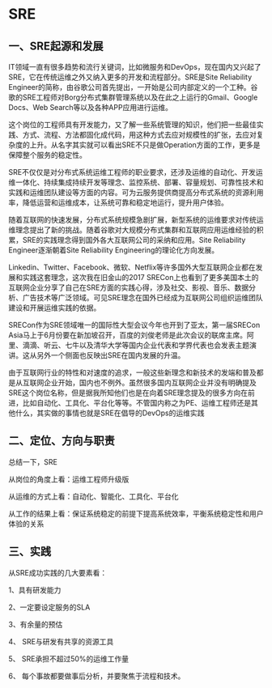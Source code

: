 SRE
===================

## 一、SRE起源和发展

IT领域一直有很多趋势和流行关键词，比如微服务和DevOps，现在国内又兴起了SRE，它在传统运维之外又纳入更多的开发和流程部分。SRE是Site Reliability Engineer的简称，由谷歌公司首先提出，一开始是公司内部定义的一个工种。谷歌的SRE工程师对Borg分布式集群管理系统以及在此之上运行的Gmail、Google Docs、Web Search等以及各种APP应用进行运维。

这个岗位的工程师具有开发能力，又了解一些系统管理的知识，他们把一些最佳实践、方式、流程、方法都固化成代码，用这种方式去应对规模性的扩张，去应对复杂度的上升。从名字其实就可以看出SRE不只是做Operation方面的工作，更多是保障整个服务的稳定性。


SRE不仅仅是对分布式系统运维工程师的职业要求，还涉及运维的自动化、开发运维一体化、持续集成持续开发等理念、监控系统、部署、容量规划、可靠性技术和实践和运维团队建设等方面的内容。可为云服务提供商提高分布式系统的资源利用率，降低运营和运维成本，让系统可靠和稳定地运行，提升用户体验。

随着互联网的快速发展，分布式系统规模急剧扩展，新型系统的运维要求对传统运维理念提出了新的挑战。随着谷歌对大规模分布式集群和互联网应用运维经验的积累，SRE的实践理念得到国外各大互联网公司的采纳和应用。Site Reliability Engineer逐渐朝着Site Reliability Engineering的理论化方向发展。


Linkedin、Twitter、Facebook、微软、Netflix等许多国外大型互联网企业都在发展和实践这套理念，这次我在旧金山的2017 SRECon上也看到了更多美国本土的互联网企业分享了自己在SRE方面的实践心得，涉及社交、影视、音乐、数据分析、广告技术等广泛领域。可见SRE理念在国外已经成为互联网公司组织运维团队建设和开展运维实践的依据。

SRECon作为SRE领域唯一的国际性大型会议今年也开到了亚太，第一届SRECon Asia马上于6月份要在新加坡召开，百度的刘俊老师是此次会议的联席主席。阿里、滴滴、听云、七牛以及清华大学等国内企业代表和学界代表也会发表主题演讲。这从另外一个侧面也反映出SRE在国内发展的升温。

由于互联网行业的特性和对速度的追求，一般这些新理念和新技术的发端和普及都是从互联网企业开始，国内也不例外。虽然很多国内互联网企业并没有明确提及SRE这个岗位名称，但是据我所知他们也是在向着SRE理念提及的很多方向在前进，比如自动化、工具化、平台化等等。不管国内称之为PE、运维工程师还是其他什么，其实做的事情也就是SRE在倡导的DevOps的运维实践



## 二、定位、方向与职责

总结一下，SRE 

从岗位的角度上看：运维工程师升级版

从运维的方式上看：自动化、智能化、工具化、平台化

从工作的结果上看：保证系统稳定的前提下提高系统效率，平衡系统稳定性和用户体验的关系

## 三、实践

从SRE成功实践的几大要素看：

1、具有研发能力

2、一定要设定服务的SLA

3、有余量的预估

4、 SRE与研发有共享的资源工具

5、 SRE承担不超过50%的运维工作量

6、 每个事故都要做事后分析，并要聚焦于流程和技术。
